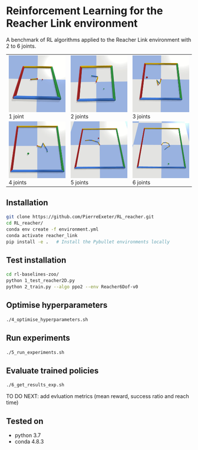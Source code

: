 # Reinforcement Learning for the Reacher Link environment
A benchmark of RL algorithms applied to the Reacher Link environment with 2 to 6 joints.


| | | |
|-|-|-|
| <img src="imgs/1joint.gif"/> 1 joint | <img src="imgs/2joint.gif"/> 2 joints |<img src="imgs/3joint.gif"/> 3 joints |
| <img src="imgs/4joint.gif"/> 4 joints | <img src="imgs/5joint.gif"/> 5 joints |<img src="imgs/6joint.gif"/> 6 joints |


## Installation

```bash
git clone https://github.com/PierreExeter/RL_reacher.git
cd RL_reacher/
conda env create -f environment.yml
conda activate reacher_link
pip install -e .   # Install the Pybullet environments locally
```

## Test installation

```bash
cd rl-baselines-zoo/
python 1_test_reacher2D.py
python 2_train.py --algo ppo2 --env Reacher6Dof-v0
```

## Optimise hyperparameters

```bash
./4_optimise_hyperparameters.sh
```
## Run experiments

```bash
./5_run_experiments.sh
```

## Evaluate trained policies

```bash
./6_get_results_exp.sh
```


TO DO NEXT: add evluation metrics (mean reward, success ratio and reach time)


## Tested on

- python 3.7
- conda 4.8.3
